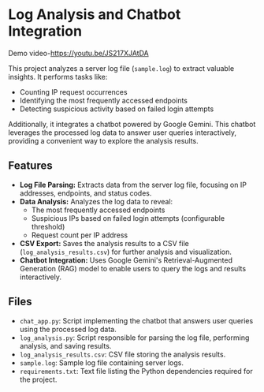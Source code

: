 # Log Analysis and Chatbot Integration

Demo video-https://youtu.be/JS217XJAtDA


This project analyzes a server log file (`sample.log`) to extract valuable insights. It performs tasks like:

  - Counting IP request occurrences
  - Identifying the most frequently accessed endpoints
  - Detecting suspicious activity based on failed login attempts

Additionally, it integrates a chatbot powered by Google Gemini. This chatbot leverages the processed log data to answer user queries interactively, providing a convenient way to explore the analysis results.

## Features

* **Log File Parsing:** Extracts data from the server log file, focusing on IP addresses, endpoints, and status codes.
* **Data Analysis:** Analyzes the log data to reveal:
    * The most frequently accessed endpoints
    * Suspicious IPs based on failed login attempts (configurable threshold)
    * Request count per IP address
* **CSV Export:** Saves the analysis results to a CSV file (`log_analysis_results.csv`) for further analysis and visualization.
* **Chatbot Integration:** Uses Google Gemini's Retrieval-Augmented Generation (RAG) model to enable users to query the logs and results interactively.

## Files

* `chat_app.py`: Script implementing the chatbot that answers user queries using the processed log data.
* `log_analysis.py`: Script responsible for parsing the log file, performing analysis, and saving results.
* `log_analysis_results.csv`: CSV file storing the analysis results.
* `sample.log`: Sample log file containing server logs.
* `requirements.txt`: Text file listing the Python dependencies required for the project.
